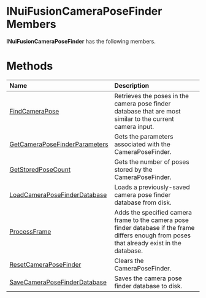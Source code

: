 INuiFusionCameraPoseFinder Members  
==================================  

**INuiFusionCameraPoseFinder** has the following members.  

<span id="publicmethodsSection"></span>

Methods  
=======  

<table>
<colgroup>
<col width="30%" />
<col width="60%" />
</colgroup>
<thead>
<tr class="header">
<th align="left">Name</th>
<th align="left">Description</th>
</tr>
</thead>
<tbody>
<tr class="odd">
<td align="left"><a href="Methods/FindCameraPose_Method.md">FindCameraPose</a></td>
<td align="left">Retrieves the poses in the camera pose finder database that are most similar to the current camera input.</td>
</tr>
<tr class="even">
<td align="left"><a href="Methods/GetCameraPoseFinderParamet.md">GetCameraPoseFinderParameters</a></td>
<td align="left">Gets the parameters associated with the CameraPoseFinder.</td>
</tr>
<tr class="odd">
<td align="left"><a href="Methods/GetStoredPoseCount_Method.md">GetStoredPoseCount</a></td>
<td align="left">Gets the number of poses stored by the CameraPoseFinder.</td>
</tr>
<tr class="even">
<td align="left"><a href="Methods/LoadCameraPoseFinderDatabase.md">LoadCameraPoseFinderDatabase</a></td>
<td align="left">Loads a previously-saved camera pose finder database from disk.</td>
</tr>
<tr class="odd">
<td align="left"><a href="Methods/ProcessFrame_Method.md">ProcessFrame</a></td>
<td align="left">Adds the specified camera frame to the camera pose finder database if the frame differs enough from poses that already exist in the database.</td>
</tr>
<tr class="even">
<td align="left"><a href="Methods/ResetCameraPoseFinder_Method.md">ResetCameraPoseFinder</a></td>
<td align="left">Clears the CameraPoseFinder.</td>
</tr>
<tr class="odd">
<td align="left"><a href="Methods/SaveCameraPoseFinderDatabase.md">SaveCameraPoseFinderDatabase</a></td>
<td align="left">Saves the camera pose finder database to disk.</td>
</tr>
</tbody>
</table>



<!--Please do not edit the data in the comment block below.-->
<!--
TOCTitle : INuiFusionCameraPoseFinder Members
RLTitle : INuiFusionCameraPoseFinder Members
KeywordF : INuiFusionCameraPoseFinder
KeywordK : INuiFusionCameraPoseFinder interface
KeywordK : INuiFusionCameraPoseFinder interface, all members
HelpPriority : 1
KeywordA : AllMembers.T:Microsoft.Kinect.nuikinectfusioncameraposefinder.INuiFusionCameraPoseFinder
AssetID : AllMembers.T:Microsoft.Kinect.nuikinectfusioncameraposefinder.INuiFusionCameraPoseFinder
Locale : en-us
CommunityContent : 1
TargetOS : Windows
TopicType : kbSyntax
DocSet : K4Wv2
ProjType : K4Wv2Proj
Technology : Kinect for Windows
Product : Kinect for Windows SDK v2
productversion : 20
-->
